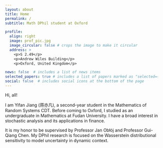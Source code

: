 ```yaml
---
layout: about
title: Home
permalink: /
subtitle: Math DPhil student at Oxford

profile:
  align: right
  image: prof_pic.jpg
  image_circular: false # crops the image to make it circular
  address: >
    <p>S 2.49</p>
    <p>Andrew Wiles Building</p>
    <p>Oxford, United Kingdom</p>

news: false  # includes a list of news items
selected_papers: true # includes a list of papers marked as "selected={true}"
social: false  # includes social icons at the bottom of the page
---
```


Hi, all!

I am Yifan Jiang (蒋亦凡), a second-year student in the Mathematics of Random Systems CDT. 
Before coming to Oxford, I studied as an undergraduate in Mathematics at Fudan University. 
I have a broad interest in stochastic analysis and its applications in finance.

It is my honor to be supervised by Professor Jan Obłój and Professor Gui-Qiang Chen. 
My DPhil research is focused on the Wasserstein distributional sensitivity to model uncertainty in dynamic context.
